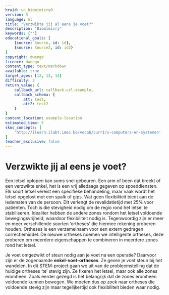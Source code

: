 ```yaml
---
hruid: un_biomimicry0
version: 3
language: nl
title: "Verzwikte jij al eens je voet?"
description: "Biomimicry"
keywords: [""]
educational_goals: [
    {source: Source, id: id}, 
    {source: Source2, id: id2}
]
copyright: dwengo
licence: dwengo
content_type: text/markdown
available: true
target_ages: [12, 13, 14]
difficulty: 3
return_value: {
    callback_url: callback-url-example,
    callback_schema: {
        att: test,
        att2: test2
    }
}
content_location: example-location
estimated_time: 5
skos_concepts: [
    'http://ilearn.ilabt.imec.be/vocab/curr1/s-computers-en-systemen'
]
teacher_exclusive: false
---
```


# Verzwikte jij al eens je voet? 

Een letsel oplopen kan soms snel gebeuren. Een arm of been dat breekt of een verzwikte enkel, het is een vrij alledaags gegeven op spoeddiensten. Elk soort letsel vereist een specifieke behandeling, maar vaak wordt het letsel opgelost met een spalk of gips. Wat geen flexibiliteit biedt aan de ledematen van de persoon. Dit verlengt de revalidatietijd met 25% voor patiënten. Toch is die stevigheid nodig om de regio rond het letsel te stabiliseren. Idealiter hebben de andere zones rondom het letsel voldoende bewegingsvrijheid, waardoor flexibiliteit nodig is. Tegenwoordig zijn er meer en meer verschillende soorten ‘ortheses’ die hiermee rekening proberen houden. Ortheses is een verzamelnaam voor een extern gedragen correctiemiddel. De nieuwe ortheses noemen we intelligente ortheses, deze proberen om meerdere eigenschappen te combineren in meerdere zones rond het letsel. 

Je voet omgezwikt of steun nodig aan je voet na een operatie? Daarvoor zijn er de zogenaamde **enkel-voet-ortheses**. Ze geven je voet steun bij het wandelen. In dit STEM-project gaan we uit van de probleemstelling dat de huidige ortheses ‘te’ stevig zijn. Ze fixeren het letsel, maar ook alle zones eromheen. Zoals eerder gezegd is het belangrijk dat de zones eromheen voldoende kunnen bewegen. We moeten dus op zoek naar ortheses die voldoende stevig zijn maar tegelijkertijd ook flexibiliteit bieden waar nodig. 
